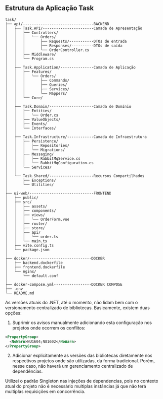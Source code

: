 ## Estrutura da Aplicação Task

```
task/
├── api/--------------------------------BACKEND
│   ├── Task.API/-----------------------Camada de Apresentação
│   │   ├── Controllers/
│   │   │   └── Orders/
│   │   │       ├── Requests/-----------DTOs de entrada
│   │   │       ├── Responses/----------DTOs de saída
│   │   │       └── OrderController.cs
│   │   ├── Middleware/
│   │   └── Program.cs
│   │
│   ├── Task.Application/---------------Camada de Aplicação
│   │   ├── Features/
│   │   │   └── Orders/
│   │   │       ├── Commands/
│   │   │       ├── Queries/
│   │   │       ├── Services/
│   │   │       └── Mappers/
│   │   └── Core/
│   │
│   ├── Task.Domain/--------------------Camada de Domínio
│   │   ├── Entities/
│   │   │   └── Order.cs
│   │   ├── ValueObjects/
│   │   ├── Events/
│   │   └── Interfaces/
│   │
│   ├── Task.Infrastructure/------------Camada de Infraestrutura
│   │   ├── Persistence/
│   │   │   ├── Repositories/
│   │   │   └── Migrations/
│   │   ├── Messaging/
│   │   │   ├── RabbitMqService.cs
│   │   │   └── RabbitMqConfiguration.cs
│   │   └── Services/
│   │
│   └── Task.Shared/--------------------Recursos Compartilhados
│       ├── Exceptions/
│       └── Utilities/
│
├── ui-web/-----------------------------FRONTEND
│   ├── public/
│   ├── src/
│   │   ├── assets/
│   │   ├── components/
│   │   ├── views/
│   │   │   └── OrderForm.vue
│   │   ├── router/
│   │   ├── store/
│   │   ├── api/
│   │   │   └── order.ts
│   │   └── main.ts
│   ├── vite.config.ts
│   └── package.json
│
├── docker/----------------------------DOCKER
│   ├── backend.dockerfile
│   ├── frontend.dockerfile
│   └── nginx/
│       └── default.conf
│
├── docker-compose.yml-----------------DOCKER COMPOSE
├── .env
└── README.md
```

As versões atuais do .NET, até o momento, não lidam bem com o versionamento
centralizado de bibliotecas. Basicamente, existem duas opções:

1. Suprimir os avisos manualmente adicionando esta configuração nos projetos
onde ocorrem os conflitos:

```xml
<PropertyGroup>
  <NoWarn>NU1604;NU1602</NoWarn>
</PropertyGroup>
```

2. Adicionar explicitamente as versões das bibliotecas diretamente
nos respectivos projetos onde são utilizadas, da forma tradicional.
Porém, nesse caso, não haverá um gerenciamento
centralizado de dependências.

Utilizei o padrão Singleton nas injeções de dependencias, pois no
contexto atual do projeto não é necessário multiplas instâncias já
que não terá multiplas requisições em concorrência.
